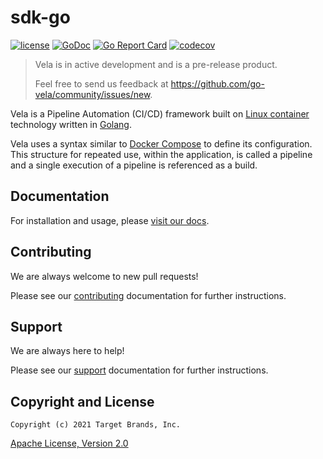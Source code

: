 # sdk-go

[![license](https://img.shields.io/crates/l/gl.svg)](../LICENSE)
[![GoDoc](https://godoc.org/github.com/go-vela/sdk-go?status.svg)](https://godoc.org/github.com/go-vela/sdk-go)
[![Go Report Card](https://goreportcard.com/badge/go-vela/sdk-go)](https://goreportcard.com/report/go-vela/sdk-go)
[![codecov](https://codecov.io/gh/go-vela/sdk-go/branch/master/graph/badge.svg)](https://codecov.io/gh/go-vela/sdk-go)

> Vela is in active development and is a pre-release product.
>
> Feel free to send us feedback at https://github.com/go-vela/community/issues/new.

Vela is a Pipeline Automation (CI/CD) framework built on [Linux container](https://linuxcontainers.org/) technology written in [Golang](https://golang.org/).

Vela uses a syntax similar to [Docker Compose](https://docs.docker.com/compose/) to define its configuration. This structure for repeated use, within the application, is called a pipeline and a single execution of a pipeline is referenced as a build.

## Documentation

For installation and usage, please [visit our docs](https://go-vela.github.io/docs).

## Contributing

We are always welcome to new pull requests!

Please see our [contributing](CONTRIBUTING.md) documentation for further instructions.

## Support

We are always here to help!

Please see our [support](SUPPORT.md) documentation for further instructions.

## Copyright and License

```
Copyright (c) 2021 Target Brands, Inc.
```

[Apache License, Version 2.0](http://www.apache.org/licenses/LICENSE-2.0)
